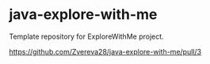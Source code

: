 # java-explore-with-me
Template repository for ExploreWithMe project.

https://github.com/Zvereva28/java-explore-with-me/pull/3
